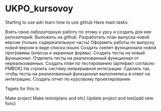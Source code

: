 # UKPO_kursovoy
Starting to use adn learn how to use github Have main tasks:

Взять свою лабораторную работу по этому к урсу и создать для нее репозиторий. Выложить на github.
Разработать план выпуска новой версии (только содержательную часть)
Оформить работы по выпуску новой версии в виде списка issues
Создать скелет функционала новой программы (классы и экранные формы).
Создать тесты на новый функционал. Отделить тесты на реализованный функционал от нереализованных.
Создать план по тестированию (артефакт согласно PMBOK)
На строить систему непрерывной интеграции. Сделать так, чтобы тесты на реализованный функционал выполнялись в ответ на интеграцию.
Создать отчет по курсовому проектировании


Tagets for this is:

Make project
Make tests(plans and etc)
Update project and test(add new func)
